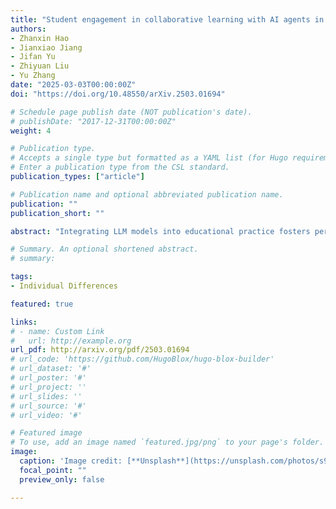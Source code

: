 ```yaml
---
title: "Student engagement in collaborative learning with AI agents in an LLM-empowered learning environment: A cluster analysis"
authors:
- Zhanxin Hao
- Jianxiao Jiang
- Jifan Yu
- Zhiyuan Liu
- Yu Zhang
date: "2025-03-03T00:00:00Z"
doi: "https://doi.org/10.48550/arXiv.2503.01694"

# Schedule page publish date (NOT publication's date).
# publishDate: "2017-12-31T00:00:00Z"
weight: 4

# Publication type.
# Accepts a single type but formatted as a YAML list (for Hugo requirements).
# Enter a publication type from the CSL standard.
publication_types: ["article"]

# Publication name and optional abbreviated publication name.
publication: ""
publication_short: ""

abstract: "Integrating LLM models into educational practice fosters personalized learning by accommodating the diverse behavioral patterns of different learner types. This study aims to explore these learner types within a novel interactive setting, providing a detailed analysis of their distinctive characteristics and interaction dynamics. The research involved 110 students from a university in China, who engaged with multiple LLM agents in an LLM-empowered learning environment, completing coursework across six modules. Data on the students' non-cognitive traits, course engagement, and AI interaction patterns were collected and analyzed. Using hierarchical cluster analysis, the students were classified into three distinct groups: active questioners, responsive navigators, and silent listeners. Epistemic network analysis was then applied to further delineate the interaction profiles and cognitive engagement of different types of learners. The findings underscore how different learner types engage with human-AI interactive learning and offer practical implications for the design of adaptive educational systems."

# Summary. An optional shortened abstract.
# summary: 

tags:
- Individual Differences

featured: true

links:
# - name: Custom Link
#   url: http://example.org
url_pdf: http://arxiv.org/pdf/2503.01694
# url_code: 'https://github.com/HugoBlox/hugo-blox-builder'
# url_dataset: '#'
# url_poster: '#'
# url_project: ''
# url_slides: ''
# url_source: '#'
# url_video: '#'

# Featured image
# To use, add an image named `featured.jpg/png` to your page's folder. 
image:
  caption: 'Image credit: [**Unsplash**](https://unsplash.com/photos/s9CC2SKySJM)'
  focal_point: ""
  preview_only: false

---
```


<!-- This work is driven by the results in my [previous paper](/publication/conference-paper/) on LLMs.

{{% callout note %}}
Create your slides in Markdown - click the *Slides* button to check out the example.
{{% /callout %}}

Add the publication's **full text** or **supplementary notes** here. You can use rich formatting such as including [code, math, and images](https://docs.hugoblox.com/content/writing-markdown-latex/). -->
